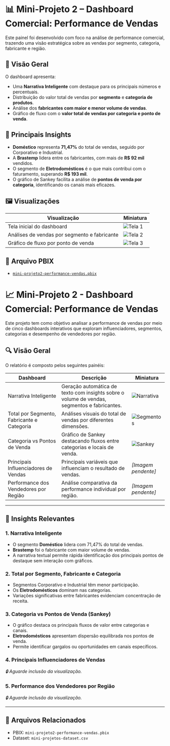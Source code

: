 # 📊 Mini-Projeto 2 – Dashboard Comercial: Performance de Vendas

Este painel foi desenvolvido com foco na análise de performance comercial, trazendo uma visão estratégica sobre as vendas por segmento, categoria, fabricante e região.

## 🔎 Visão Geral

O dashboard apresenta:
- Uma **Narrativa Inteligente** com destaque para os principais números e percentuais.
- Distribuição do valor total de vendas por **segmento** e **categoria de produtos**.
- Análise dos **fabricantes com maior e menor volume de vendas**.
- Gráfico de fluxo com o **valor total de vendas por categoria e ponto de venda**.

## 🧠 Principais Insights

- **Doméstico** representa **71,47%** do total de vendas, seguido por Corporativo e Industrial.
- A **Brastemp** lidera entre os fabricantes, com mais de **R$ 92 mil** vendidos.
- O segmento de **Eletrodomésticos** é o que mais contribui com o faturamento, superando **R$ 193 mil**.
- O gráfico de Sankey facilita a análise de **pontos de venda por categoria**, identificando os canais mais eficazes.

## 🖼️ Visualizações

| Visualização                                | Miniatura |
|--------------------------------------------|-----------|
| Tela inicial do dashboard                  | ![Tela 1](../imagens/performance-01-thumb.png) |
| Análises de vendas por segmento e fabricante| ![Tela 2](../imagens/performance-02-thumb.png) |
| Gráfico de fluxo por ponto de venda        | ![Tela 3](../imagens/performance-03-thumb.png) |

## 📁 Arquivo PBIX
- [`mini-projeto2-performance-vendas.pbix`](../arquivos-pbix/mini-projeto2-performance-vendas.pbix)

# 📈 Mini-Projeto 2 - Dashboard Comercial: Performance de Vendas

Este projeto tem como objetivo analisar a performance de vendas por meio de cinco dashboards interativos que exploram influenciadores, segmentos, categorias e desempenho de vendedores por região.

## 🔍 Visão Geral

O relatório é composto pelos seguintes painéis:

| Dashboard | Descrição | Miniatura |
|----------|-----------|-----------|
| Narrativa Inteligente | Geração automática de texto com insights sobre o volume de vendas, segmentos e fabricantes. | ![Narrativa](../imagens/performance-narrativa.png) |
| Total por Segmento, Fabricante e Categoria | Análises visuais do total de vendas por diferentes dimensões. | ![Segmentos](../imagens/performance-segmento-categoria.png) |
| Categoria vs Pontos de Venda | Gráfico de Sankey destacando fluxos entre categorias e locais de venda. | ![Sankey](../imagens/performance-categoria-ponto.png) |
| Principais Influenciadores de Vendas | Principais variáveis que influenciam o resultado de vendas. | _[Imagem pendente]_ |
| Performance dos Vendedores por Região | Análise comparativa da performance individual por região. | _[Imagem pendente]_ |

---

## 🧠 Insights Relevantes

### 1. Narrativa Inteligente
- O segmento **Doméstico** lidera com 71,47% do total de vendas.
- **Brastemp** foi o fabricante com maior volume de vendas.
- A narrativa textual permite rápida identificação dos principais pontos de destaque sem interação com gráficos.

### 2. Total por Segmento, Fabricante e Categoria
- Segmentos Corporativo e Industrial têm menor participação.
- Os **Eletrodomésticos** dominam nas categorias.
- Variações significativas entre fabricantes evidenciam concentração de receita.

### 3. Categoria vs Pontos de Venda (Sankey)
- O gráfico destaca os principais fluxos de valor entre categorias e canais.
- **Eletrodomésticos** apresentam dispersão equilibrada nos pontos de venda.
- Permite identificar gargalos ou oportunidades em canais específicos.

### 4. Principais Influenciadores de Vendas
_🔒 Aguarde inclusão da visualização._

### 5. Performance dos Vendedores por Região
_🔒 Aguarde inclusão da visualização._

---

## 📂 Arquivos Relacionados

- PBIX: `mini-projeto2-performance-vendas.pbix`
- Dataset: `mini-projetos-dataset.csv`
